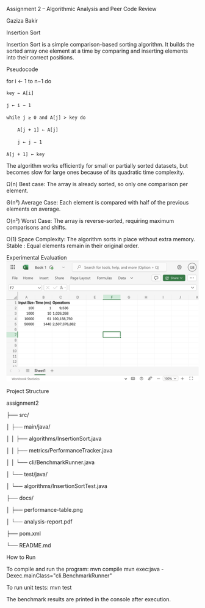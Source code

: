 Assignment 2 – Algorithmic Analysis and Peer Code Review

 Gaziza Bakir

 Insertion Sort

 Insertion Sort is a simple comparison-based sorting algorithm. It builds the sorted array one element at a time by comparing and inserting elements into their correct positions.

 Pseudocode

for i ← 1 to n−1 do

    key ← A[i]

    j ← i − 1

    while j ≥ 0 and A[j] > key do

        A[j + 1] ← A[j]

        j ← j − 1

    A[j + 1] ← key 

The algorithm works efficiently for small or partially sorted datasets, but becomes slow for large ones because of its quadratic time complexity.


Ω(n) Best case: The array is already sorted, so only one comparison per element.

Θ(n²) Average Case: Each element is compared with half of the previous elements on average.

O(n²) Worst Case: The array is reverse-sorted, requiring maximum comparisons and shifts.

O(1) Space Complexity: The algorithm sorts in place without extra memory.
Stable : Equal elements remain in their original order.


Experimental Evaluation
![Performance Table](docs/performance-table.png)


Project Structure

assignment2

├── src/

│   ├── main/java/

│   │   ├── algorithms/InsertionSort.java

│   │   ├── metrics/PerformanceTracker.java

│   │   └── cli/BenchmarkRunner.java

│   └── test/java/

│       └── algorithms/InsertionSortTest.java

├── docs/

│   ├── performance-table.png

│   └── analysis-report.pdf

├── pom.xml

└── README.md



How to Run

To compile and run the program:
mvn compile
mvn exec:java -Dexec.mainClass="cli.BenchmarkRunner"

To run unit tests:
mvn test

The benchmark results are printed in the console after execution.


